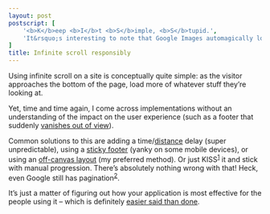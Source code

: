 ```yaml
---
layout: post
postscript: [
    '<b>K</b>eep <b>I</b>t <b>S</b>imple, <b>S</b>tupid.',
    'It&rsquo;s interesting to note that Google Images automagically loads more results - although not infinitely.'
]
title: Infinite scroll responsibly
---
```



Using infinite scroll on a site is conceptually quite simple: as the visitor approaches the bottom of the page, load more of whatever stuff they&rsquo;re looking at.

Yet, time and time again, I come across implementations without an understanding of the impact on the user experience (such as a footer that suddenly [vanishes out of view](http://jeffcouturier.com/2011/11/infinite-scroll-use-it-well-or-dont-use-it-at-all/)).

Common solutions to this are adding a time/[distance](http://jeffcouturier.com/2011/11/infinite-scroll-use-it-well-or-dont-use-it-at-all/) delay (super unpredictable), using a [sticky footer](http://mattsoave.com/blog/post.php?id=5) (yanky on some mobile devices), or using an [off-canvas layout](http://jasonweaver.name/lab/offcanvas/) (my preferred method). Or just KISS<sup>[1](#postscript_1)</sup> it and stick with manual progression. There&rsquo;s absolutely nothing wrong with that! Heck, even Google still has pagination<sup>[2](#postscript_2)</sup>.

It&rsquo;s just a matter of figuring out how your application is most effective for the people using it &ndash; which is definitely [easier said than done](http://danwin.com/2013/01/infinite-scroll-fail-etsy/).